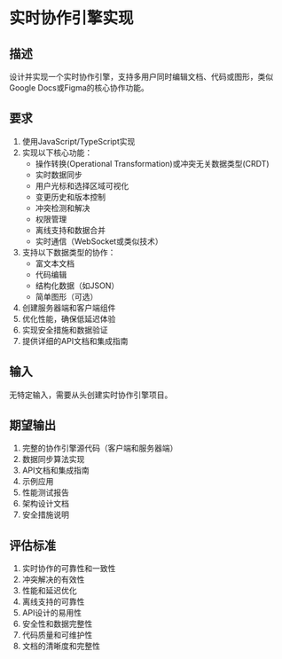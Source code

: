 # 实时协作引擎实现

## 描述
设计并实现一个实时协作引擎，支持多用户同时编辑文档、代码或图形，类似Google Docs或Figma的核心协作功能。

## 要求
1. 使用JavaScript/TypeScript实现
2. 实现以下核心功能：
   - 操作转换(Operational Transformation)或冲突无关数据类型(CRDT)
   - 实时数据同步
   - 用户光标和选择区域可视化
   - 变更历史和版本控制
   - 冲突检测和解决
   - 权限管理
   - 离线支持和数据合并
   - 实时通信（WebSocket或类似技术）
3. 支持以下数据类型的协作：
   - 富文本文档
   - 代码编辑
   - 结构化数据（如JSON）
   - 简单图形（可选）
4. 创建服务器端和客户端组件
5. 优化性能，确保低延迟体验
6. 实现安全措施和数据验证
7. 提供详细的API文档和集成指南

## 输入
无特定输入，需要从头创建实时协作引擎项目。

## 期望输出
1. 完整的协作引擎源代码（客户端和服务器端）
2. 数据同步算法实现
3. API文档和集成指南
4. 示例应用
5. 性能测试报告
6. 架构设计文档
7. 安全措施说明

## 评估标准
1. 实时协作的可靠性和一致性
2. 冲突解决的有效性
3. 性能和延迟优化
4. 离线支持的可靠性
5. API设计的易用性
6. 安全性和数据完整性
7. 代码质量和可维护性
8. 文档的清晰度和完整性
